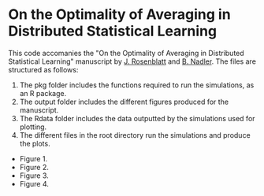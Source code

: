 # On the Optimality of Averaging in Distributed Statistical Learning

This code accomanies the "On the Optimality of Averaging in Distributed Statistical Learning" manuscript by [J. Rosenblatt](http://www.john-ros.com/) and [B. Nadler](http://www.wisdom.weizmann.ac.il/~nadler/).
The files are structured as follows:

1. The pkg folder includes the functions required to run the simulations, as an R package.
2. The output folder includes the different figures produced for the manuscript.
3. The Rdata folder includes the data outputted by the simulations used for plotting.
4. The different files in the root directory run the simulations and produce the plots. 
  - Figure 1.
  - Figure 2.
  - Figure 3. 
  - Figure 4.
  